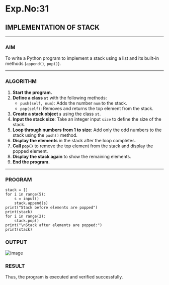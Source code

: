 # Exp.No:31  
## IMPLEMENTATION OF STACK

---

### AIM  
To write a Python program to implement a stack using a list and its built-in methods (`append()`, `pop()`).

---

### ALGORITHM

1. **Start the program.**
2. **Define a class `st`** with the following methods:
   - `push(self, num)`: Adds the number `num` to the stack.
   - `pop(self)`: Removes and returns the top element from the stack.
3. **Create a stack object `s`** using the class `st`.
4. **Input the stack size**: Take an integer input `size` to define the size of the stack.
5. **Loop through numbers from 1 to size**: Add only the odd numbers to the stack using the `push()` method.
6. **Display the elements** in the stack after the loop completes.
7. **Call `pop()`** to remove the top element from the stack and display the popped element.
8. **Display the stack again** to show the remaining elements.
9. **End the program.**

---

### PROGRAM

```
stack = []
for i in range(5):
    s = input()
    stack.append(s)
print("Stack before elements are popped")
print(stack)
for i in range(2):
    stack.pop()
print("\nStack after elements are popped:")
print(stack)
```
### OUTPUT
![image](https://github.com/user-attachments/assets/9aace2a8-69e6-4fda-a93b-a42cfbdd6c80)

### RESULT
Thus, the program is executed and verified successfully. 
